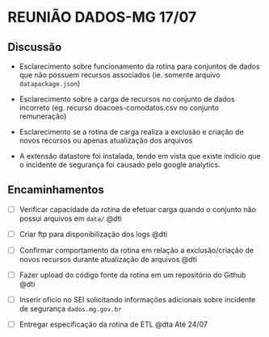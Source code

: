 # REUNIÃO DADOS-MG 17/07

## Discussão

- Esclarecimento sobre funcionamento da rotina para conjuntos de dados que não possuem recursos associados (ie. somente arquivo `datapackage.json`)

- Esclarecimento sobre a carga de recursos no conjunto de dados incorreto (eg. recurso doacoes-comodatos.csv no conjunto remuneração)

- Esclarecimento se a rotina de carga realiza a exclusão e criação de novos recursos ou apenas atualização dos arquivos

- A extensão datastore foi instalada, tendo em vista que existe indício que o incidente de segurança foi causado pelo google analytics.

## Encaminhamentos

- [ ] Verificar capacidade da rotina de efetuar carga quando o conjunto não possui arquivos em `data/` @dti
    
- [ ] Criar ftp para disponibilização dos logs @dti

- [ ] Confirmar comportamento da rotina em relação a exclusão/criação de novos recursos durante atualização de arquivos @dti

- [ ] Fazer upload do código fonte da rotina em um repositório do Github @dti

- [ ] Inserir ofício no SEI solicitando informações adicionais sobre incidente de segurança `dados.mg.gov.br`

- [ ] Entregar especificação da rotina de ETL @dta Até 24/07
